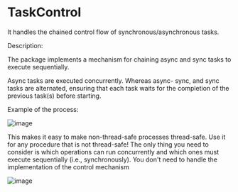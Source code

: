 # TaskControl
It handles the chained control flow of synchronous/asynchronous tasks.



Description:

The package implements a mechanism for chaining async and sync tasks to execute sequentially.

Async tasks are executed concurrently.
Whereas async-  sync, and sync tasks are alternated, ensuring that each task waits for the completion of the previous task(s) before starting.

Example of the process:


![image](https://github.com/user-attachments/assets/60006c0c-881c-4e39-bec9-ad1c3f70dbf1)

This makes it easy to make non-thread-safe processes thread-safe.
Use it for any procedure that is not thread-safe!
The only thing you need to consider is which operations can run concurrently and which ones must execute sequentially (i.e., synchronously). 
You don't need to handle the implementation of the control mechanism

![image](https://github.com/user-attachments/assets/e5f14b0c-9b85-4655-8c4d-337b41dfc9cb)

